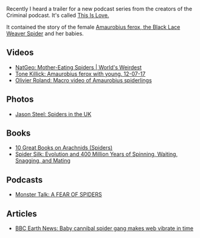 Recently I heard a trailer for a new podcast series from the creators of the Criminal podcast. 
It's called [This Is Love.](https://www.thisislovepodcast.com/) 

It contained the story of the female [Amaurobius ferox, the Black Lace Weaver Spider](http://news.bbc.co.uk/earth/hi/earth_news/newsid_8757000/8757771.stm) and her babies. 

## Videos
* [NatGeo: Mother-Eating Spiders | World's Weirdest](https://youtu.be/coUd6d3j_6g)
* [Tone Killick: Amaurobius ferox with young. 12-07-17](https://youtu.be/B4VcwkIyPpg)
* [Olivier Roland: Macro video of Amaurobius spiderlings](https://youtu.be/PjNSURzSHhw)

## Photos
* [Jason Steel: Spiders in the UK](http://www.jasonsteelwildlifephotography.yolasite.com/spiders.php)

## Books
* [10 Great Books on Arachnids (Spiders)](https://sciencebookaday.com/2014/01/13/10-great-books-on-arachnids-spiders/)
* [Spider Silk: Evolution and 400 Million Years of Spinning, Waiting, Snagging, and Mating](https://sciencebookaday.com/2015/10/17/spider-silk-evolution-and-400-million-years-of-spinning-waiting-snagging-and-mating/)

## Podcasts
* [Monster Talk: A FEAR OF SPIDERS](https://www.skeptic.com/podcasts/monstertalk/15/01/28/)

## Articles
* [BBC Earth News: Baby cannibal spider gang makes web vibrate in time](http://news.bbc.co.uk/earth/hi/earth_news/newsid_8757000/8757771.stm)
